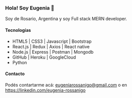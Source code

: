 ### Hola! Soy Eugenia 👋
Soy de Rosario, Argentina y soy Full stack MERN developer. 

#### Tecnologías
* HTML5 | CSS3 | Javascript | Bootstrap
* React.js | Redux | Axios | React native
* Node.js | Express | Postman | Mongodb
* GitHub | Heroku | GoogleCloud
* Python

#### Contacto
Podés contartarme acá: eugeniarossanigo@gmail.com
o en https://linkedin.com/eugenia-rossanigo


<!--
- 🔭 I’m currently working on ...
- 🌱 I’m currently learning ...
- 👯 I’m looking to collaborate on ...
- 🤔 I’m looking for help with ...
- 💬 Ask me about ...
- 📫 How to reach me: ...
- 😄 Pronouns: ...
- ⚡ Fun fact: ...
-->
